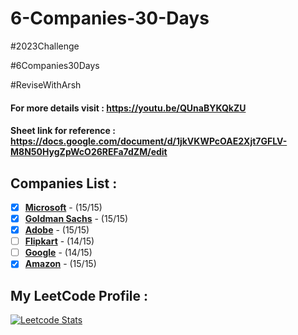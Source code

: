 # 6-Companies-30-Days
#2023Challenge

#6Companies30Days

#ReviseWithArsh

#### For more details visit : https://youtu.be/QUnaBYKQkZU

#### Sheet link for reference : https://docs.google.com/document/d/1jkVKWPcOAE2Xjt7GFLV-M8N50HygZpWcO26REFa7dZM/edit

## Companies List :
- [x] [**Microsoft**](https://github.com/tusharkhanna575/6-Companies-30-Days/tree/main/Microsoft) - (15/15)
- [x] [**Goldman Sachs**](https://github.com/tusharkhanna575/6-Companies-30-Days/tree/main/Goldman%20Sachs) - (15/15)
- [x] [**Adobe**](https://github.com/tusharkhanna575/6-Companies-30-Days/tree/main/Adobe) - (15/15)
- [ ] [**Flipkart**](https://github.com/tusharkhanna575/6-Companies-30-Days/tree/main/Flipkart) - (14/15)
- [ ] [**Google**](https://github.com/tusharkhanna575/6-Companies-30-Days/tree/main/Google) - (14/15)
- [x] [**Amazon**](https://github.com/tusharkhanna575/6-Companies-30-Days/tree/main/Amazon) - (15/15)

## My LeetCode Profile :   
[![Leetcode Stats](https://leetcard.jacoblin.cool/tusharkhanna575?theme=unicorn&ext=heatmap&border=0&radius=20)](https://leetcode.com/tusharkhanna575)

